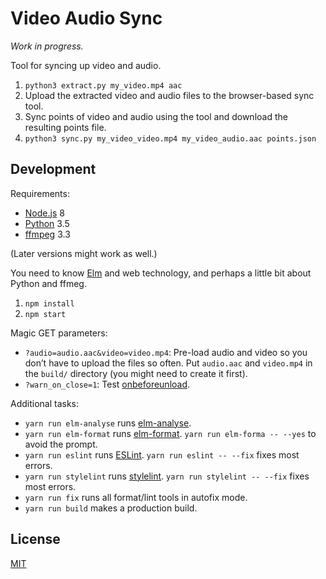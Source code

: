 # Video Audio Sync

_Work in progress._

Tool for syncing up video and audio.

1.  `python3 extract.py my_video.mp4 aac`
2.  Upload the extracted video and audio files to the browser-based sync tool.
3.  Sync points of video and audio using the tool and download the resulting
    points file.
4.  `python3 sync.py my_video_video.mp4 my_video_audio.aac points.json`

## Development

Requirements:

* [Node.js] 8
* [Python] 3.5
* [ffmpeg] 3.3

(Later versions might work as well.)

You need to know [Elm] and web technology, and perhaps a little bit about Python
and ffmeg.

1.  `npm install`
2.  `npm start`

Magic GET parameters:

* `?audio=audio.aac&video=video.mp4`: Pre-load audio and video so you don’t have
  to upload the files so often. Put `audio.aac` and `video.mp4` in the `build/`
  directory (you might need to create it first).
* `?warn_on_close=1`: Test [onbeforeunload].

Additional tasks:

* `yarn run elm-analyse` runs [elm-analyse].
* `yarn run elm-format` runs [elm-format]. `yarn run elm-forma -- --yes` to
  avoid the prompt.
* `yarn run eslint` runs [ESLint]. `yarn run eslint -- --fix` fixes most errors.
* `yarn run stylelint` runs [stylelint]. `yarn run stylelint -- --fix` fixes
  most errors.
* `yarn run fix` runs all format/lint tools in autofix mode.
* `yarn run build` makes a production build.

## License

[MIT](LICENSE)

[elm-analyse]: https://github.com/stil4m/elm-analyse
[elm-format]: https://github.com/avh4/elm-format
[elm]: http://elm-lang.org/
[eslint]: https://eslint.org/
[ffmpeg]: https://ffmpeg.org/
[node.js]: https://nodejs.org/en/
[onbeforeunload]: https://developer.mozilla.org/en-US/docs/Web/API/WindowEventHandlers/onbeforeunload
[python]: https://www.python.org/
[stylelint]: https://stylelint.io/
